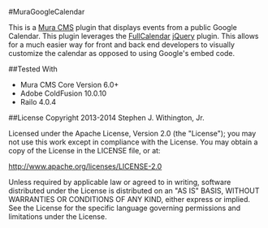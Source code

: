 #MuraGoogleCalendar

This is a [Mura CMS](http://getmura.com) plugin that displays events from a public Google Calendar. This plugin leverages the [FullCalendar](http://arshaw.com/fullcalendar/) [jQuery](http://jquery.com) plugin. This allows for a much easier way for front and back end developers to visually customize the calendar as opposed to using Google's embed code.

##Tested With
* Mura CMS Core Version 6.0+
* Adobe ColdFusion 10.0.10
* Railo 4.0.4

##License
Copyright 2013-2014 Stephen J. Withington, Jr.

Licensed under the Apache License, Version 2.0 (the "License"); you may not use this work except in compliance with the License. You may obtain a copy of the License in the LICENSE file, or at:

http://www.apache.org/licenses/LICENSE-2.0

Unless required by applicable law or agreed to in writing, software distributed under the License is distributed on an "AS IS" BASIS, WITHOUT WARRANTIES OR CONDITIONS OF ANY KIND, either express or implied. See the License for the specific language governing permissions and limitations under the License.